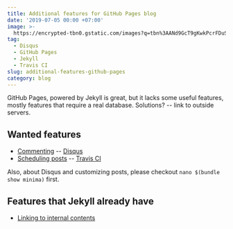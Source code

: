 ```yaml
---
title: Additional features for GitHub Pages blog
date: '2019-07-05 00:00 +07:00'
image: >-
  https://encrypted-tbn0.gstatic.com/images?q=tbn%3AANd9GcT9gKwkPcrFDuSH7LcaAnhMkpK1AVSVk6a9wDWauOY_J6CvKl2r
tag:
  - Disqus
  - GitHub Pages
  - Jekyll
  - Travis CI
slug: additional-features-github-pages
category: blog
---
```


GitHub Pages, powered by Jekyll is great, but it lacks some useful features, mostly features that require a real database. Solutions? -- link to outside servers.

<!-- excerpt_separator -->

## Wanted features

- [Commenting](https://disqus.com/admin/install/platforms/jekyll/) -- [Disqus](https://disqus.com/)
- [Scheduling posts](https://shot511.github.io/2018-12-03-how-to-schedule-posts-with-jekyll/) -- [Travis CI](https://travis-ci.org/)

Also, about Disqus and customizing posts, please checkout `nano $(bundle show minima)` first.

## Features that Jekyll already have

- [Linking to internal contents](https://stackoverflow.com/questions/4629675/jekyll-markdown-internal-links)
